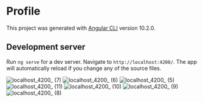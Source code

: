 # Profile

This project was generated with [Angular CLI](https://github.com/angular/angular-cli) version 10.2.0.

## Development server

Run `ng serve` for a dev server. Navigate to `http://localhost:4200/`. The app will automatically reload if you change any of the source files.

![localhost_4200_ (7)](https://user-images.githubusercontent.com/40522470/131225007-b5c412b7-a563-4d98-885b-bbb30feafd80.png)
![localhost_4200_ (6)](https://user-images.githubusercontent.com/40522470/131225011-a4282762-5aed-43a0-b920-4242f9dde0d8.png)
![localhost_4200_ (5)](https://user-images.githubusercontent.com/40522470/131225012-4ae421fd-bc7a-41a6-8820-37080632c962.png)
![localhost_4200_ (11)](https://user-images.githubusercontent.com/40522470/131225013-cd64423e-2751-4484-bac8-8f2cf8e94ece.png)
![localhost_4200_ (10)](https://user-images.githubusercontent.com/40522470/131225015-1efdfdef-3e61-4e3f-b54e-3c553176c6a6.png)
![localhost_4200_ (9)](https://user-images.githubusercontent.com/40522470/131225016-719e7a5e-474e-4132-8b91-47cc4ed19366.png)
![localhost_4200_ (8)](https://user-images.githubusercontent.com/40522470/131225017-8c1abe1a-f540-43d3-967d-75fdc6dc3055.png)
